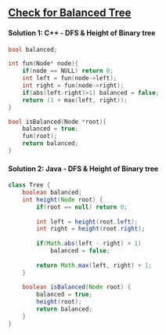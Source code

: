 ## [Check for Balanced Tree](https://www.geeksforgeeks.org/problems/check-for-balanced-tree/1)

#### Solution 1: C++ - DFS & Height of Binary tree
```c++
bool balanced;

int fun(Node* node){
    if(node == NULL) return 0;
    int left = fun(node->left);
    int right = fun(node->right);
    if(abs(left-right)>1) balanced = false;
    return (1 + max(left, right));
}

bool isBalanced(Node *root){
    balanced = true;
    fun(root);
    return balanced;
}
```

#### Solution 2: Java - DFS & Height of Binary tree
```java
class Tree {
    boolean balanced;
    int height(Node root) {
        if(root == null) return 0;
        
        int left = height(root.left);
        int right = height(root.right);
        
        if(Math.abs(left - right) > 1)
            balanced = false;
        
        return Math.max(left, right) + 1;
    }
    
    boolean isBalanced(Node root) {
        balanced = true;
        height(root);
        return balanced;
    }
}
```
